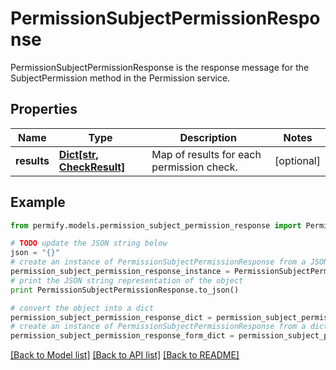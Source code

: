 # PermissionSubjectPermissionResponse

PermissionSubjectPermissionResponse is the response message for the SubjectPermission method in the Permission service.

## Properties

Name | Type | Description | Notes
------------ | ------------- | ------------- | -------------
**results** | [**Dict[str, CheckResult]**](CheckResult.md) | Map of results for each permission check. | [optional] 

## Example

```python
from permify.models.permission_subject_permission_response import PermissionSubjectPermissionResponse

# TODO update the JSON string below
json = "{}"
# create an instance of PermissionSubjectPermissionResponse from a JSON string
permission_subject_permission_response_instance = PermissionSubjectPermissionResponse.from_json(json)
# print the JSON string representation of the object
print PermissionSubjectPermissionResponse.to_json()

# convert the object into a dict
permission_subject_permission_response_dict = permission_subject_permission_response_instance.to_dict()
# create an instance of PermissionSubjectPermissionResponse from a dict
permission_subject_permission_response_form_dict = permission_subject_permission_response.from_dict(permission_subject_permission_response_dict)
```
[[Back to Model list]](../README.md#documentation-for-models) [[Back to API list]](../README.md#documentation-for-api-endpoints) [[Back to README]](../README.md)


